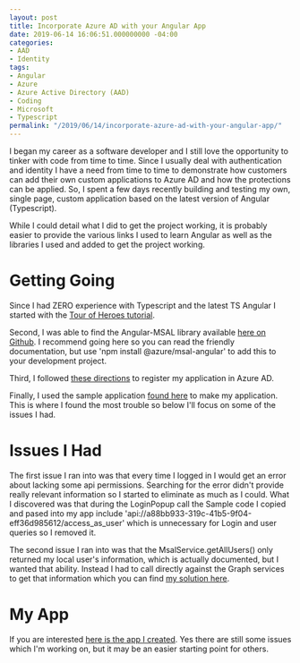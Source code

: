```yaml
---
layout: post
title: Incorporate Azure AD with your Angular App
date: 2019-06-14 16:06:51.000000000 -04:00
categories:
- AAD
- Identity
tags: 
- Angular
- Azure
- Azure Active Directory (AAD)
- Coding
- Microsoft
- Typescript
permalink: "/2019/06/14/incorporate-azure-ad-with-your-angular-app/"
---
```

I began my career as a software developer and I still love the opportunity to tinker with code from time to time. Since I usually deal with authentication and identity I have a need from time to time to demonstrate how customers can add their own custom applications to Azure AD and how the protections can be applied. So, I spent a few days recently building and testing my own, single page, custom application based on the latest version of Angular (Typescript).
<!--more-->

While I could detail what I did to get the project working, it is probably easier to provide the various links I used to learn Angular as well as the libraries I used and added to get the project working.

# Getting Going

Since I had ZERO experience with Typescript and the latest TS Angular I started with the [Tour of Heroes tutorial](https://angular.io/tutorial).

Second, I was able to find the Angular-MSAL library available [here on Github](https://github.com/AzureAD/microsoft-authentication-library-for-js/tree/dev/lib/msal-angular). I recommend going here so you can read the friendly documentation, but use 'npm install @azure/msal-angular' to add this to your development project.

Third, I followed [these directions](https://docs.microsoft.com/en-us/azure/active-directory/develop/tutorial-v2-javascript-spa#register-your-application) to register my application in Azure AD.

Finally, I used the sample application [found here](https://github.com/AzureAD/microsoft-authentication-library-for-js/tree/dev/lib/msal-angular/samples/MSALAngularDemoApp) to make my application. This is where I found the most trouble so below I'll focus on some of the issues I had.

# Issues I Had

The first issue I ran into was that every time I logged in I would get an error about lacking some api permissions. Searching for the error didn't provide really relevant information so I started to eliminate as much as I could. What I discovered was that during the LoginPopup call the Sample code I copied and pased into my app include 'api://a88bb933-319c-41b5-9f04-eff36d985612/access\_as\_user' which is unnecessary for Login and user queries so I removed it.

The second issue I ran into was that the MsalService.getAllUsers() only returned my local user's information, which is actually documented, but I wanted that ability. Instead I had to call directly against the Graph services to get that information which you can find [my solution here](https://github.com/dmcwee/msaldemo/blob/master/src/app/userlist/userlist.service.ts).

# My App

If you are interested [here is the app I created](https://github.com/dmcwee/msaldemo). Yes there are still some issues which I'm working on, but it may be an easier starting point for others.



